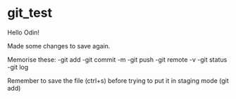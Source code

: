 # git_test

Hello Odin!

Made some changes to save again.

Memorise these:
-git add
-git commit -m
-git push
-git remote -v
-git status
-git log

Remember to save the file (ctrl+s) before trying to put it in staging mode (git add)
